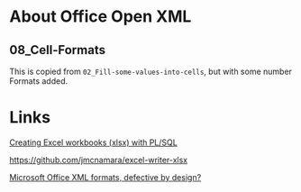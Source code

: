 # About Office Open XML

## 08_Cell-Formats

This is copied from `02_Fill-some-values-into-cells`, but with some number Formats added.

# Links

[Creating Excel workbooks (xlsx) with PL/SQL](https://github.com/ReneNyffenegger/xlsx_writer-Oracle)

https://github.com/jmcnamara/excel-writer-xlsx

[Microsoft Office XML formats, defective by design?](http://www.codeproject.com/Articles/20246/Microsoft-Office-XML-formats-Defective-by-design)


